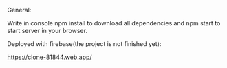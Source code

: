 General:

Write in console npm install to download all dependencies and npm start to start server in your browser.

Deployed with firebase(the project is not finished yet):

https://clone-81844.web.app/
